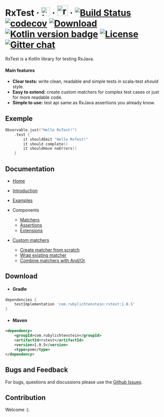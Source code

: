 # RxTest &middot; <img src="https://github.com/RubyLichtenstein/RxTest/blob/master/art/kotlin_logo.png" alt="kotlin-logo" height="28" width="28"> &middot; <img src="https://github.com/RubyLichtenstein/RxTest/blob/master/art/rx_logo.png" alt="rx-logo" height="34" width="34"> &middot;  [![Build Status](https://travis-ci.org/RubyLichtenstein/RxTest.svg?branch=master)](https://travis-ci.org/RubyLichtenstein/RxTest) [![codecov](https://codecov.io/gh/RubyLichtenstein/RxTest/branch/master/graph/badge.svg)](https://codecov.io/gh/RubyLichtenstein/RxTest) [![Download](https://api.bintray.com/packages/rubylichtenstein/RxTest/com.rubylichtenstein.rxtest/images/download.svg)](https://bintray.com/rubylichtenstein/RxTest/com.rubylichtenstein.rxtest/_latestVersion) [![Kotlin version badge](https://img.shields.io/badge/kotlin-1.2.10-blue.svg)](http://kotlinlang.org/) [![License](https://img.shields.io/badge/License-Apache%202.0-blue.svg)](http://www.apache.org/licenses/LICENSE-2.0) [![Gitter chat](https://badges.gitter.im/gitterHQ/gitter.png)](https://gitter.im/RxTest/)



RxTest is a Kotlin library for testing RxJava.

#### Main features 
* **Clear tests:** write clean, readable and simple tests in scala-test *should* style.
* **Easy to extend:** create custom matchers for complex test cases or just for more readable code.
* **Simple to use:** test api same as RxJava assertions you already know. 

## Exemple
```kotlin
Observable.just("Hello RxTest!")
    .test {
        it shouldEmit "Hello RxTest!"
        it should complete()
        it shouldHave noErrors()
    }
```
## Documentation

* [Home](https://github.com/RubyLichtenstein/RxTest/wiki)
* [Introduction](https://github.com/RubyLichtenstein/RxTest/wiki/Introduction)
* [Examples](https://github.com/RubyLichtenstein/RxTest/wiki/Examples)
* Components
  * [Matchers](https://github.com/RubyLichtenstein/RxTest/wiki/Matchers)
  * [Assertions](https://github.com/RubyLichtenstein/RxTest/wiki/Assertions)
  * [Extensions](https://github.com/RubyLichtenstein/RxTest/wiki/Extensions)

* [Custom matchers](https://github.com/RubyLichtenstein/RxTest/wiki/Custom-matchers)
  * [Create matcher from scratch](https://github.com/RubyLichtenstein/RxTest/wiki/Custom-matchers#1-create-matchers-from-scratch)
  * [Wrap existing matcher](https://github.com/RubyLichtenstein/RxTest/wiki/Custom-matchers#2-wrap-existing-matcher)
  * [Combine matchers with And/Or](https://github.com/RubyLichtenstein/RxTest/wiki/Custom-matchers#3-combine-matchers-with-andor)
  
## Download
- #### Gradle
```groovy
dependencies {       
    testImplementation 'com.rubylichtenstein:rxtest:1.0.5'
}
```

- #### Maven
```xml
<dependency>
    <groupId>com.rubylichtenstein</groupId>
    <artifactId>rxtest</artifactId>
    <version>1.0.5</version>
    <type>pom</type>
</dependency>
```
## Bugs and Feedback

For bugs, questions and discussions please use the [Github Issues](https://github.com/RubyLichtenstein/RxTest/issues).

## Contribution 

Welcome :).



